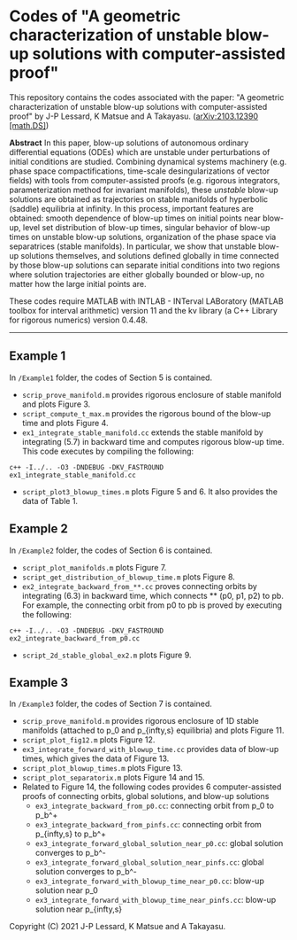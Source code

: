 # Codes of "A geometric characterization of unstable blow-up solutions with computer-assisted proof"

This repository contains the codes associated with the paper: "A geometric characterization of unstable blow-up solutions with computer-assisted proof" by J-P Lessard, K Matsue and A Takayasu. ([arXiv:2103.12390 [math.DS]](https://arxiv.org/abs/2103.12390))

**Abstract** In this paper, blow-up solutions of autonomous ordinary differential equations (ODEs) which are unstable under perturbations of initial conditions are studied. Combining dynamical systems machinery (e.g. phase space compactifications, time-scale desingularizations of vector fields) with tools from computer-assisted proofs (e.g. rigorous integrators, parameterization method for invariant manifolds), these _unstable_ blow-up solutions are obtained as trajectories on stable manifolds of hyperbolic (saddle) equilibria at infinity. In this process, important features are obtained: smooth dependence of blow-up times on initial points near blow-up, level set distribution of blow-up times, singular behavior of blow-up times on unstable blow-up solutions, organization of the phase space via separatrices (stable manifolds). In particular, we show that unstable blow-up solutions themselves, and solutions defined globally in time connected by those blow-up solutions can separate initial conditions into two regions where solution trajectories are either globally bounded or blow-up, no matter how the large initial points are.

These codes require MATLAB with INTLAB - INTerval LABoratory (MATLAB toolbox for interval arithmetic) version 11 and the kv library (a C++ Library for rigorous numerics) version 0.4.48.

---

## Example 1

In `/Example1` folder, the codes of Section 5 is contained.

- `scrip_prove_manifold.m` provides rigorous enclosure of stable manifold and plots Figure 3.
- `script_compute_t_max.m` provides the rigorous bound of the blow-up time and plots Figure 4.
- `ex1_integrate_stable_manifold.cc` extends the stable manifold by integrating (5.7) in backward time and computes rigorous blow-up time. This code executes by compiling the following:
```
c++ -I../.. -O3 -DNDEBUG -DKV_FASTROUND ex1_integrate_stable_manifold.cc
```
- `script_plot3_blowup_times.m` plots Figure 5 and 6. It also provides the data of Table 1.


## Example 2

In `/Example2` folder, the codes of Section 6 is contained.

- `script_plot_manifolds.m` plots Figure 7.
- `script_get_distribution_of_blowup_time.m` plots Figure 8.
- `ex2_integrate_backward_from_**.cc` proves connecting orbits by integrating (6.3) in backward time, which connects ** (p0, p1, p2) to pb. For example, the connecting orbit from p0 to pb is proved by executing the following:
```
c++ -I../.. -O3 -DNDEBUG -DKV_FASTROUND ex2_integrate_backward_from_p0.cc
```
- `script_2d_stable_global_ex2.m` plots Figure 9.

## Example 3

In `/Example3` folder, the codes of Section 7 is contained.

- `scrip_prove_manifold.m` provides rigorous enclosure of 1D stable manifolds (attached to p_0 and p_{infty,s} equilibria) and plots Figure 11.
- `script_plot_fig12.m` plots Figure 12.
- `ex3_integrate_forward_with_blowup_time.cc` provides data of blow-up times, which gives the data of Figure 13.
- `script_plot_blowup_times.m` plots Figure 13.
- `script_plot_separatorix.m` plots Figure 14 and 15.
- Related to Figure 14, the following codes provides 6 computer-assisted proofs of connecting orbits, global solutions, and blow-up solutions
  - `ex3_integrate_backward_from_p0.cc`: connecting orbit from p_0 to p_b^+
  - `ex3_integrate_backward_from_pinfs.cc`: connecting orbit from p_{infty,s} to p_b^+
  - `ex3_integrate_forward_global_solution_near_p0.cc`: global solution converges to p_b^-
  - `ex3_integrate_forward_global_solution_near_pinfs.cc`: global solution converges to p_b^-
  - `ex3_integrate_forward_with_blowup_time_near_p0.cc`: blow-up solution near p_0
  - `ex3_integrate_forward_with_blowup_time_near_pinfs.cc`: blow-up solution near p_{infty,s}



Copyright (C) 2021 J-P Lessard, K Matsue and A Takayasu.
